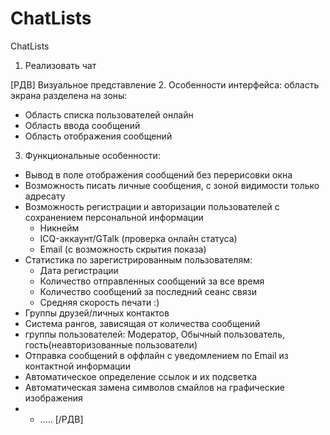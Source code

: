 ChatLists
=========

ChatLists

1. Реализовать чат

[РДВ]
Визуальное представление
2. Особенности интерфейса:
    область экрана разделена на зоны:
* Область списка пользователей онлайн
* Область ввода сообщений
* Область отображения сообщений

3. Функциональные особенности:
* Вывод в поле отображения сообщений без перерисовки окна
* Возможность писать личные сообщения, с зоной видимости только адресату
* Возможность регистрации и авторизации пользователей с сохранением персональной информации
  * Никнейм
  * ICQ-аккаунт/GTalk (проверка онлайн статуса)
  * Email (с возможность скрытия показа)
* Статистика по зарегистрированным пользователям:
  * Дата регистрации
  * Количество отправленных сообщений за все время
  * Количество сообщений за последний сеанс связи
  * Средняя скорость печати :) 
* Группы друзей/личных контактов
* Система рангов, зависящая от количества сообщений
* группы пользователей: Модератор, Обычный пользователь, гость(неавторизованные пользователи)
* Отправка сообщений в оффлайн с уведомлением по Email из контактной информации
* Автоматическое определение ссылок и их подсветка
* Автоматическая замена символов смайлов на графические изображения
* * ..... 
[/РДВ]
